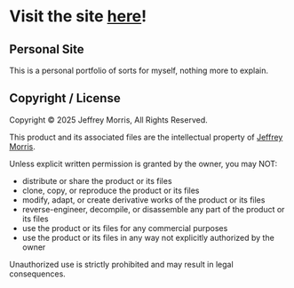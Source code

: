 
# Visit the site [here](https://jeffrey-m.com)!

## Personal Site
This is a personal portfolio of sorts for myself, nothing more to explain.

## Copyright / License

Copyright © 2025 Jeffrey Morris, All Rights Reserved.

This product and its associated files are the intellectual property of [Jeffrey Morris](https://github.com/daflamingfox).

Unless explicit written permission is granted by the owner, you may NOT:

- distribute or share the product or its files
- clone, copy, or reproduce the product or its files
- modify, adapt, or create derivative works of the product or its files
- reverse-engineer, decompile, or disassemble any part of the product or its files
- use the product or its files for any commercial purposes
- use the product or its files in any way not explicitly authorized by the owner

Unauthorized use is strictly prohibited and may result in legal consequences.
